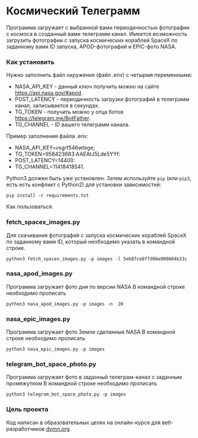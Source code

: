 # Космический Телеграмм

Программа загружает с выбранной вами периодичностью фотографии с космоса в созданный вами телеграмм канал.
Имеется возможность загрузить фотографии с запуска космических кораблей SpaсeX по заданному вами ID запуска,
 APOD-фотографий и EPIC-фото NASA.

### Как установить

Нужно заполнить файл окружения (файл .env) с четырмя переменными:
- NASA_API_KEY - данный ключ получить можно на сайте https://api.nasa.gov/#apod.
- POST_LATENCY - периодичность загрузки фотографий в телеграмм канал, записывается в секундах.
- TG_TOKEN - получить можно у отца ботов https://telegram.me/BotFather.
- TG_CHANNEL - ID вашего телеграмм канала.

Пример заполнения файла .env:

- NASA_API_KEY=vsgrf546wtege;
- TG_TOKEN=958423683:AAEAtJ5Lde5YYf:
- POST_LATENCY=14400:
- TG_CHANNEL=11418418541.

Python3 должен быть уже установлен. 
Затем используйте `pip` (или `pip3`, есть есть конфликт с Python2) для установки зависимостей:

```
pip install -r requirements.txt
```

Как пользоваться.

### fetch_spacex_images.py
Для скачивания фотографий с запуска космических кораблей SpaсeX по заданному вами ID, который 
необходимо указать в командной строке.

```
python3 fetch_spacex_images.py -p images -l 5eb87ce8ffd86e000604b33c
```
### nasa_apod_images.py
Программа загружает фото дня по версии NASA
В командной строке необходимо прописать

```
python3 nasa_apod_images.py -p images -n  20
```
### nasa_epic_images.py
Программа загружает фото Земли сделанные NASA
В командной строке необходимо прописать

```
python3 nasa_epic_images.py -p images 
```

### telegram_bot_space_photo.py
Программа загружает фото в заданный телеграм-канал с заданным промежутком
В командной строке необходимо прописать

```
python3 telegram_bot_space_photo.py -p images 
```

### Цель проекта

Код написан в образовательных целях на онлайн-курсе для веб-разработчиков [dvmn.org](https://dvmn.org/).
